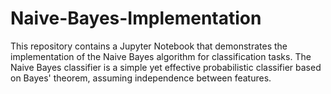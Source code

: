 # Naive-Bayes-Implementation
This repository contains a Jupyter Notebook that demonstrates the implementation of the Naive Bayes algorithm for classification tasks. The Naive Bayes classifier is a simple yet effective probabilistic classifier based on Bayes' theorem, assuming independence between features.
